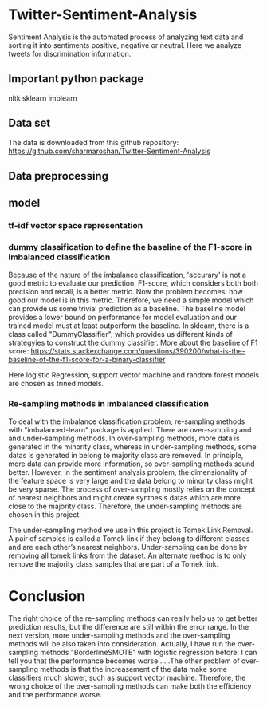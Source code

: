 # Twitter-Sentiment-Analysis
Sentiment Analysis is the automated process of analyzing text data and sorting it into sentiments positive, negative or neutral. Here we analyze tweets for discrimination information.

## Important python package
nltk
sklearn
imblearn

## Data set
The data is downloaded from this github repository:
https://github.com/sharmaroshan/Twitter-Sentiment-Analysis
## Data preprocessing
## model
### tf-idf vector space representation

### dummy classification to define the baseline of the F1-score in imbalanced classification
Because of the nature of the imbalance classification, 'accurary' is not a good metric to evaluate our prediction. F1-score, which considers both both precision and recall, is a better metric. Now the problem becomes: how good our model is in this metric. Therefore, we need a simple model which can provide us some trivial prediction as a baseline. The baseline model provides a lower bound on performance for model evaluation and our trained model must at least outperform the baseline. In sklearn, there is a class called "DummyClassifier", which provides us different kinds of strategyies to construct the dummy classifier.
More about the baseline of F1 score:
https://stats.stackexchange.com/questions/390200/what-is-the-baseline-of-the-f1-score-for-a-binary-classifier

Here logistic Regression, support vector machine and random forest models are chosen as trined models. 

### Re-sampling methods in imbalanced classification
To deal with the imbalance classification problem, re-sampling methods with "imbalanced-learn" package is applied.
There are over-sampling and and under-sampling methods. In over-sampling methods, more data is generated in the minority class, whereas in under-sampling methods, some datas is generated in belong to majority class are removed. In principle, more data can provide more information, so over-sampling methods sound better. However, in the sentiment analysis problem, the dimensionality of the feature space is very large and the data belong to minority class might be very sparse. The process of over-sampling mostly relies on the concept of nearest neighbors and might create synthesis datas which are more close to the majority class. Therefore, the under-sampling methods are chosen in this project.

The under-sampling method we use in this project is Tomek Link Removal. A pair of samples is called a Tomek link if they belong to different classes and are each other’s nearest neighbors. Under-sampling can be done by removing all tomek links from the dataset. An alternate method is to only remove the majority class samples that are part of a Tomek link.


# Conclusion 
The right choice of the re-sampling methods can really help us to get better prediction results, but the difference are still within the error range. In the next version, more under-sampling methods and the over-sampling methods will be also taken into consideration. Actually, I have run the over-sampling methods "BorderlineSMOTE" with logistic regression before. I can tell you that the performance becomes worse......The other problem of over-sampling methods is that the increasement of the data make some classifiers much slower, such as support vector machine. Therefore, the wrong choice of the over-sampling methods can make both the efficiency and the performance worse.
